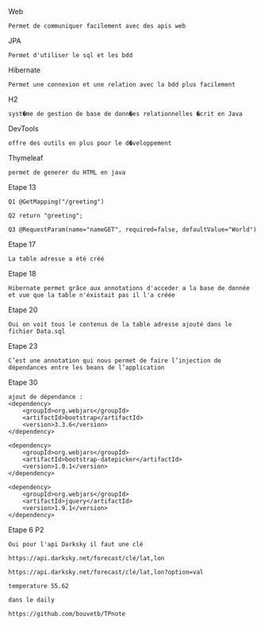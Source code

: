 Web

	Permet de communiquer facilement avec des apis web
	
JPA

	Permet d'utiliser le sql et les bdd
	
Hibernate

	Permet une connexion et une relation avec la bdd plus facilement
	
H2

	syst�me de gestion de base de donn�es relationnelles �crit en Java
	
DevTools

	offre des outils en plus pour le d�veloppement
	
Thymeleaf

	permet de generer du HTML en java
	
Etape 13 

	Q1 @GetMapping("/greeting")
	
	Q2 return "greeting";
	
	Q3 @RequestParam(name="nameGET", required=false, defaultValue="World")
	
Etape 17

	La table adresse a été créé
	
Etape 18

	Hibernate permet grâce aux annotations d'acceder a la base de donnée et vue que la table n'éxistait pas il l'a créée
	
Etape 20

	Oui on voit tous le contenus de la table adresse ajouté dans le fichier Data.sql
	
Etape 23

	C’est une annotation qui nous permet de faire l’injection de dépendances entre les beans de l’application
	
Etape 30 

 	ajout de dépendance :
 	<dependency>
	    <groupId>org.webjars</groupId>
	   	<artifactId>bootstrap</artifactId>
		<version>3.3.6</version>
	</dependency>

	<dependency>
	    <groupId>org.webjars</groupId>
	    <artifactId>bootstrap-datepicker</artifactId>
	    <version>1.0.1</version>
	</dependency>

	<dependency>
	    <groupId>org.webjars</groupId>
	    <artifactId>jquery</artifactId>
	    <version>1.9.1</version>
	</dependency>
	
Etape 6 P2
	
	Oui pour l'api Darksky il faut une clé
	
	https://api.darksky.net/forecast/clé/lat,lon
	
	https://api.darksky.net/forecast/clé/lat,lon?option=val
	
	temperature	55.62
	
	dans le daily
	
	https://github.com/bouvetb/TPnote
